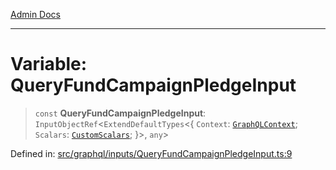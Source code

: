 [Admin Docs](/)

***

# Variable: QueryFundCampaignPledgeInput

> `const` **QueryFundCampaignPledgeInput**: `InputObjectRef`\<`ExtendDefaultTypes`\<\{ `Context`: [`GraphQLContext`](../../../context/type-aliases/GraphQLContext.md); `Scalars`: [`CustomScalars`](../../../scalars/type-aliases/CustomScalars.md); \}\>, `any`\>

Defined in: [src/graphql/inputs/QueryFundCampaignPledgeInput.ts:9](https://github.com/PratapRathi/talawa-api/blob/8547a42c99c7a44be459745d0018a2deccfb1f66/src/graphql/inputs/QueryFundCampaignPledgeInput.ts#L9)
